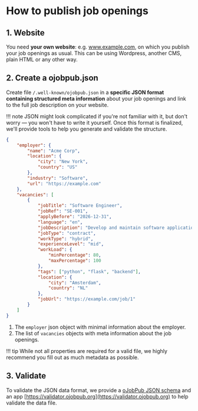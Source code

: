 
# How to publish job openings

## 1. Website
You need **your own website**: e.g. www.example.com, on which you publish your job openings as usual. This can be using Wordpress, another CMS, plain HTML or any other way.

## 2. Create a ojobpub.json
Create file `/.well-known/ojobpub.json` in a **specific JSON format containing structured meta information** about your job openings and link to the full job description on your website.

!!! note
    JSON might look complicated if you're not familiar with it, but don't worry — you won't have to write it yourself. Once this format is finalized, we'll provide tools to help you generate and validate the structure.

```json
{
    "employer": {
        "name": "Acme Corp",
        "location": {
            "city": "New York",
            "country": "US"
        },
        "industry": "Software",
        "url": "https://example.com"
    },
    "vacancies": [
        {
            "jobTitle": "Software Engineer",
            "jobRef": "SE-001",
            "applyBefore": "2026-12-31",
            "language": "en",
            "jobDescription": "Develop and maintain software applications.",
            "jobType": "contract",
            "workType": "hybrid",
            "experienceLevel": "mid",
            "workLoad": {
                "minPercentage": 80,
                "maxPercentage": 100
            },
            "tags": ["python", "flask", "backend"],
            "location": {
                "city": "Amsterdam",
                "country": "NL"
            },
            "jobUrl": "https://example.com/job/1"
        }
    ]
}
```

1. The `employer` json object with minimal information about the employer.
2. The list of `vacancies` objects with meta information about the job openings.

!!! tip 
    While not all properties are required for a valid file, we highly recommend you fill out as much metadata as possible.

## 3. Validate

To validate the JSON data format, we provide a [oJobPub JSON schema](https://github.com/ojobpub/schema) and an app [https://validator.ojobpub.org](https://validator.ojobpub.org) to help validate the data file.
